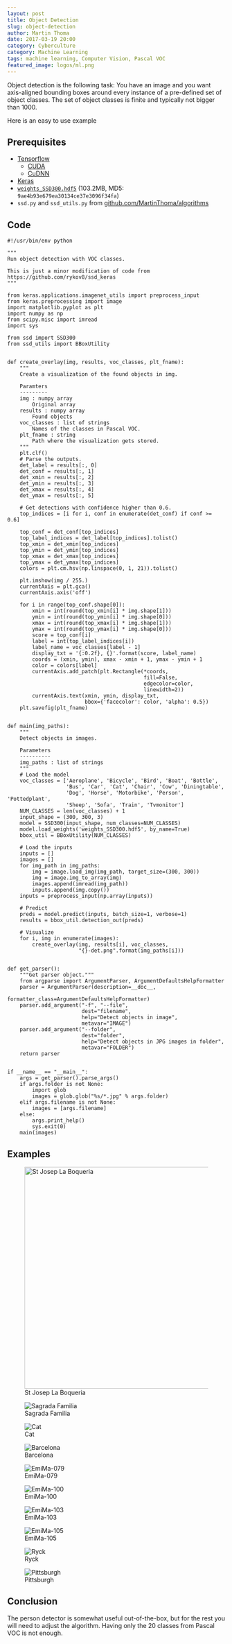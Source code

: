 ```yaml
---
layout: post
title: Object Detection
slug: object-detection
author: Martin Thoma
date: 2017-03-19 20:00
category: Cyberculture
category: Machine Learning
tags: machine learning, Computer Vision, Pascal VOC
featured_image: logos/ml.png
---
```

Object detection is the following task: You have an image and you want
axis-aligned bounding boxes around every instance of a pre-defined set of
object classes. The set of object classes is finite and typically not bigger
than 1000.

Here is an easy to use example


## Prerequisites

* [Tensorflow](https://www.tensorflow.org/install/)
    * [CUDA](http://askubuntu.com/q/799184/10425)
    * [CuDNN](http://askubuntu.com/q/767269/10425)
* [Keras](https://keras.io/#installation)
* [`weights_SSD300.hdf5`](https://mega.nz/#F!7RowVLCL!q3cEVRK9jyOSB9el3SssIA) (103.2MB, MD5: `9ae4b93e679ea30134ce37e3096f34fa`)
* `ssd.py` and `ssd_utils.py` from [github.com/MartinThoma/algorithms](https://github.com/MartinThoma/algorithms/tree/master/ML/detection)


## Code

```
#!/usr/bin/env python

"""
Run object detection with VOC classes.

This is just a minor modification of code from
https://github.com/rykov8/ssd_keras
"""

from keras.applications.imagenet_utils import preprocess_input
from keras.preprocessing import image
import matplotlib.pyplot as plt
import numpy as np
from scipy.misc import imread
import sys

from ssd import SSD300
from ssd_utils import BBoxUtility


def create_overlay(img, results, voc_classes, plt_fname):
    """
    Create a visualization of the found objects in img.

    Paramters
    ---------
    img : numpy array
        Original array
    results : numpy array
        Found objects
    voc_classes : list of strings
        Names of the classes in Pascal VOC.
    plt_fname : string
        Path where the visualization gets stored.
    """
    plt.clf()
    # Parse the outputs.
    det_label = results[:, 0]
    det_conf = results[:, 1]
    det_xmin = results[:, 2]
    det_ymin = results[:, 3]
    det_xmax = results[:, 4]
    det_ymax = results[:, 5]

    # Get detections with confidence higher than 0.6.
    top_indices = [i for i, conf in enumerate(det_conf) if conf >= 0.6]

    top_conf = det_conf[top_indices]
    top_label_indices = det_label[top_indices].tolist()
    top_xmin = det_xmin[top_indices]
    top_ymin = det_ymin[top_indices]
    top_xmax = det_xmax[top_indices]
    top_ymax = det_ymax[top_indices]
    colors = plt.cm.hsv(np.linspace(0, 1, 21)).tolist()

    plt.imshow(img / 255.)
    currentAxis = plt.gca()
    currentAxis.axis('off')

    for i in range(top_conf.shape[0]):
        xmin = int(round(top_xmin[i] * img.shape[1]))
        ymin = int(round(top_ymin[i] * img.shape[0]))
        xmax = int(round(top_xmax[i] * img.shape[1]))
        ymax = int(round(top_ymax[i] * img.shape[0]))
        score = top_conf[i]
        label = int(top_label_indices[i])
        label_name = voc_classes[label - 1]
        display_txt = '{:0.2f}, {}'.format(score, label_name)
        coords = (xmin, ymin), xmax - xmin + 1, ymax - ymin + 1
        color = colors[label]
        currentAxis.add_patch(plt.Rectangle(*coords,
                                            fill=False,
                                            edgecolor=color,
                                            linewidth=2))
        currentAxis.text(xmin, ymin, display_txt,
                         bbox={'facecolor': color, 'alpha': 0.5})
    plt.savefig(plt_fname)


def main(img_paths):
    """
    Detect objects in images.

    Parameters
    ----------
    img_paths : list of strings
    """
    # Load the model
    voc_classes = ['Aeroplane', 'Bicycle', 'Bird', 'Boat', 'Bottle',
                   'Bus', 'Car', 'Cat', 'Chair', 'Cow', 'Diningtable',
                   'Dog', 'Horse', 'Motorbike', 'Person', 'Pottedplant',
                   'Sheep', 'Sofa', 'Train', 'Tvmonitor']
    NUM_CLASSES = len(voc_classes) + 1
    input_shape = (300, 300, 3)
    model = SSD300(input_shape, num_classes=NUM_CLASSES)
    model.load_weights('weights_SSD300.hdf5', by_name=True)
    bbox_util = BBoxUtility(NUM_CLASSES)

    # Load the inputs
    inputs = []
    images = []
    for img_path in img_paths:
        img = image.load_img(img_path, target_size=(300, 300))
        img = image.img_to_array(img)
        images.append(imread(img_path))
        inputs.append(img.copy())
    inputs = preprocess_input(np.array(inputs))

    # Predict
    preds = model.predict(inputs, batch_size=1, verbose=1)
    results = bbox_util.detection_out(preds)

    # Visualize
    for i, img in enumerate(images):
        create_overlay(img, results[i], voc_classes,
                       "{}-det.png".format(img_paths[i]))


def get_parser():
    """Get parser object."""
    from argparse import ArgumentParser, ArgumentDefaultsHelpFormatter
    parser = ArgumentParser(description=__doc__,
                            formatter_class=ArgumentDefaultsHelpFormatter)
    parser.add_argument("-f", "--file",
                        dest="filename",
                        help="Detect objects in image",
                        metavar="IMAGE")
    parser.add_argument("--folder",
                        dest="folder",
                        help="Detect objects in JPG images in folder",
                        metavar="FOLDER")
    return parser


if __name__ == "__main__":
    args = get_parser().parse_args()
    if args.folder is not None:
        import glob
        images = glob.glob("%s/*.jpg" % args.folder)
    elif args.filename is not None:
        images = [args.filename]
    else:
        args.print_help()
        sys.exit(0)
    main(images)

```


## Examples

<figure class="wp-caption aligncenter img-thumbnail">
    <img src="../images/2017/03/040-Barcelona-St-Josep-La-Boqueria-det.png" alt="St Josep La Boqueria" style="width:512px;"/>
    <figcaption class="text-center">St Josep La Boqueria</figcaption>
</figure>

<figure class="wp-caption aligncenter img-thumbnail">
    <img src="../images/2017/03/053-Sagrada-Familia-det.png" alt="Sagrada Familia" />
    <figcaption class="text-center">Sagrada Familia</figcaption>
</figure>

<figure class="wp-caption aligncenter img-thumbnail">
    <img src="../images/2017/03/065-Barcelona-Cat-1-det.png" alt="Cat" />
    <figcaption class="text-center">Cat</figcaption>
</figure>

<figure class="wp-caption aligncenter img-thumbnail">
    <img src="../images/2017/03/069-Barcelona-det.png" alt="Barcelona" />
    <figcaption class="text-center">Barcelona</figcaption>
</figure>

<figure class="wp-caption aligncenter img-thumbnail">
    <img src="../images/2017/03/EmiMa-079-det.png" alt="EmiMa-079" />
    <figcaption class="text-center">EmiMa-079</figcaption>
</figure>

<figure class="wp-caption aligncenter img-thumbnail">
    <img src="../images/2017/03/EmiMa-100-det.png" alt="EmiMa-100" />
    <figcaption class="text-center">EmiMa-100</figcaption>
</figure>

<figure class="wp-caption aligncenter img-thumbnail">
    <img src="../images/2017/03/EmiMa-103-det.png" alt="EmiMa-103" />
    <figcaption class="text-center">EmiMa-103</figcaption>
</figure>

<figure class="wp-caption aligncenter img-thumbnail">
    <img src="../images/2017/03/EmiMa-105-det.png" alt="EmiMa-105" />
    <figcaption class="text-center">EmiMa-105</figcaption>
</figure>

<figure class="wp-caption aligncenter img-thumbnail">
    <img src="../images/2017/03/Greifswald-Ryck-2016-08-27-det.png" alt="Ryck" />
    <figcaption class="text-center">Ryck</figcaption>
</figure>

<figure class="wp-caption aligncenter img-thumbnail">
    <img src="../images/2017/03/Pittsburgh-13-det.png" alt="Pittsburgh" />
    <figcaption class="text-center">Pittsburgh</figcaption>
</figure>


## Conclusion

The person detector is somewhat useful out-of-the-box, but for the rest you
will need to adjust the algorithm. Having only the 20&nbsp;classes from Pascal
VOC is not enough.
